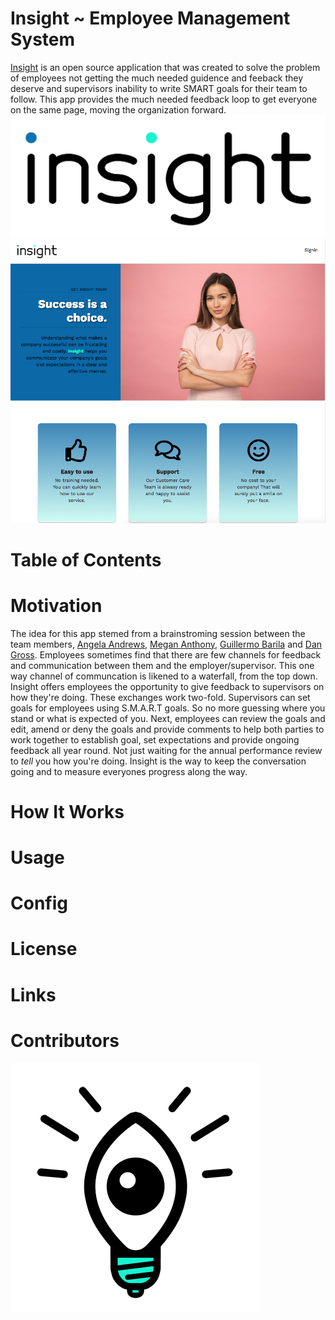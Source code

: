 # Insight ~ Employee Management System
[Insight](https://getinsight.app/) is an open source application that was created to solve the problem of employees not getting the much needed guidence and feeback they deserve and supervisors inability to write SMART goals for their team to follow. This app provides the much needed feedback loop to get everyone on the same page, moving the organization forward. 
![Insight Logo](client/public/images/insight_name_LG.png)
![Insight Homepage](client/public/images/homepage.png)

# Table of Contents

# Motivation
The idea for this app stemed from a brainstroming session between the team members, [Angela Andrews](https://github.com/angela-andrews), [Megan Anthony](https://github.com/angela-andrews), [Guillermo Barila](https://github.com/gui365) and [Dan Gross](https://github.com/DanielWGross). Employees sometimes find that there are few channels for feedback and communication between them and the employer/supervisor. This one way channel of communcation is likened to a waterfall, from the top down. Insight offers employees the opportunity to give feedback to supervisors on how they're doing. These exchanges work two-fold. Supervisors can set goals for employees using S.M.A.R.T goals. So no more guessing where you stand or what is expected of you. Next, employees can review the goals and edit, amend or deny the goals and provide comments to help both parties to work together to establish goal, set expectations and provide ongoing feedback all year round. Not just waiting for the annual performance review to *tell* you how you're doing. Insight is the way to keep the conversation going and to measure everyones progress along the way. 

# How It Works

# Usage

# Config

# License

# Links

# Contributors

![Insight Lighbulb](client/public/images/insight_icon_SM.png)

